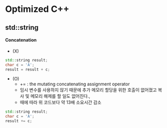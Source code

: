 # Optimized C++

## std::string

#### Concatenation

- (X)

```c++
std::string result;
char c = 'A';
result = result + c;
```

- (O)
  - += : the mutating concatenating assignment operator
  - 임시 변수를 사용하지 않기 때문에 추가 메모리 할당을 위한 호출이 없어졌고 복사 및 메모리 해제를 할 일도 없어진다.,
  - 때에 따라 위 코드보다 약 13배 소요시간 감소

```C++
std::string result;
char c = 'A';
result += c;
```



## 